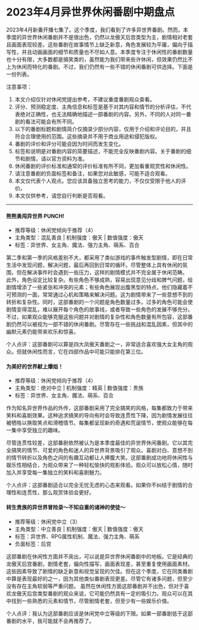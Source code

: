# 2023年4月异世界休闲番剧中期盘点

2023年4月新番开播七集了。这个季度，我们看到了许多异世界番剧。然而，本季度的异世界休闲番剧并不是很出色，仍然以龙傲天后宫类型为主，剧情相对老套且画面表现较差。这些番剧在故事情节上缺乏新意，角色发展较为平庸，偏向于描写性，并且动画画面的细节和质量也不尽如人意。本季度专注于休闲性的番剧数量也十分有限，大多数都是搞笑类的，虽然能为我们带来些许休闲，但效果仍然比不上为休闲而特化的番剧。不过，我们仍然有一些不错的休闲番剧可供选择。下面是一份列表。

注意事项：

1. 本文介绍仅针对休闲党提出参考，不建议重度番剧观众查看。
2. 评分、预测稳定度、主角信息和标签是基于对其内容和情节的分析评估，不代表绝对正确性，也无法精确地描述一部番剧的内容。另外，不同的人对同一番剧的看法可能会有所不同。
3. 以下的番剧标题和剧情简介仅摘录少部分内容，仅用于介绍和评论目的，并且符合合理使用的范围。这些摘录并不用于商业用途和侵犯版权。
4. 番剧的评价和评分可能会因为时间而发生变化。
5. 标签和说明是对番剧内容的简要描述，不能完全反映番剧内容。关于番剧的细节和剧情，请以官方资料为准。
6. 休闲番剧的评价标准和通常的评价标准有所不同，更加看重观赏性和休闲性。
7. 请注意番剧的负面标签和备注，如果您对此敏感，可能不适合观看。
8. 本文仅代表个人观点。您应该具备独立思考的能力，不仅仅受限于他人的评价。
9. 本文仅供参考，请您自行判断是否观看。

---

#### 熊熊勇闯异世界 PUNCH!
* 推荐等级：休闲党倾向于推荐（4）
* 主角类型：混乱善良 | 机制强度：傲天 | 数值强度：傲天
* 标签：异世界、女主角、魔法、强力主角、萌系、百合

第二季和第一季的风格差别不大，都采用了类似游戏的事件触发型剧情，即在日常生活中发现问题，解决问题，最后再回到日常的循环。尽管整体上具有休闲的氛围，但在解决事件时会遇到一些压力，这样的剧情模式并不完全属于休闲范畴。
此外，角色设定比较复杂。有些角色不够成熟，容易出现意见分歧和脾气问题，给剧情增添了一些紧张和冲突的元素；有些角色展现出腹黑型的特点，他们隐藏着不可预测的一面，常常通过心机和策略来解决问题。这为剧情带来了一些意想不到的转折和复杂性。同时，这部番剧的一个问题是角色数量过多。过多的角色可能会使剧情变得混乱，难以展开每个角色的故事线，或者导致一些角色的发展不够充分。
不过，如果观众能够克服这些问题并对剧情的复杂性和角色数量有所包容，这部番剧仍然可以被视为一部不错的休闲番剧。尽管存在一些挑战和混乱因素，但其中的幽默元素仍能带来欢乐和惊喜。

个人点评：这部番剧可以算是四大凤傲天番剧之一，非常适合喜欢强大女主角的观众。但就休闲性而言，它在四部作品中可能只能排在第三位。

#### 为美好的世界献上爆焰！
* 推荐等级：休闲党倾向于推荐（4）
* 主角类型：绝对中立 | 机制强度：精英 | 数值强度：贵族
* 标签：异世界、女主角、魔法、萌系、百合

作为知名异世界作品的外传，这部番剧采用了完全搞笑的风格，每集都致力于带来笑料和喜剧效果。这种追求搞笑的导向有时会导致连贯性下降，因为剧情发展往往被牺牲以换取笑点和滑稽情节。每集都呈现新的奇遇和荒诞情节，使观众能够在每一集中享受独立的趣味。

尽管连贯性较差，这部番剧依然被认为是本季度最佳的异世界休闲番剧。它以其完全搞笑的情节、可爱的角色和迷人的异世界背景吸引了观众。喜剧对白、意想不到的情节转折以及角色之间的有趣互动都让人捧腹大笑。这部番剧成功地将休闲性与娱乐性相结合，为观众带来了一种轻松愉快的观影体验。观众可以放松心情，随时加入并享受每一集独立的笑料和喜剧魅力。

个人点评：这部番剧适合以完全无忧无虑的心态来观看。如果你不纠结于剧情的合理性和连贯性，那么观赏体验会更好。

#### 转生贵族的异世界冒险录～不知自重的诸神的使徒～
* 推荐等级：休闲党中立（3）
* 主角类型：中立善良 | 机制强度：傲天 | 数值强度：傲天
* 标签：异世界、RPG属性机制、魔法、强力主角、萌系
* 负面标签：后宫

这部番剧在休闲性方面并不突出，可以说是异世界休闲番剧中的地板。它是经典的龙傲天后宫番剧，剧情老套，偏向性描写，画面表现差，甚至重复使用画面素材。这些因素导致了剧情的缺乏新意和视觉呈现的欠佳。但在这个季度，它在同类番剧中算是表现最好的之一，因为其他类似番剧表现更差。尽管它有诸多问题，但至少没有存在主角软弱等严重问题。
虽然在休闲性方面这部番剧并不出色，但对于喜欢龙傲天后宫类型番剧的观众来说，它可能仍然具有一定的吸引力。观众可以在其中找到一些熟悉的元素和情节，尽管剧情老套，但至少有一些娱乐价值。

个人点评：我认为这部番剧应该是休闲党中立等级的下限。如果一部番剧低于这部番剧的水平，我可能就不会再推荐了。